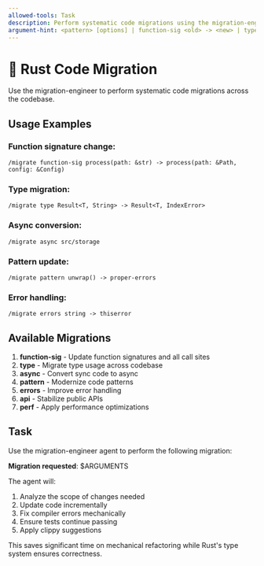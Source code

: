```yaml
---
allowed-tools: Task
description: Perform systematic code migrations using the migration-engineer
argument-hint: <pattern> [options] | function-sig <old> -> <new> | type <old> -> <new> | async <module>
---
```


# 🔄 Rust Code Migration

Use the migration-engineer to perform systematic code migrations across the codebase.

## Usage Examples

### Function signature change:
`/migrate function-sig process(path: &str) -> process(path: &Path, config: &Config)`

### Type migration:
`/migrate type Result<T, String> -> Result<T, IndexError>`

### Async conversion:
`/migrate async src/storage`

### Pattern update:
`/migrate pattern unwrap() -> proper-errors`

### Error handling:
`/migrate errors string -> thiserror`

## Available Migrations

1. **function-sig** - Update function signatures and all call sites
2. **type** - Migrate type usage across codebase  
3. **async** - Convert sync code to async
4. **pattern** - Modernize code patterns
5. **errors** - Improve error handling
6. **api** - Stabilize public APIs
7. **perf** - Apply performance optimizations

## Task

Use the migration-engineer agent to perform the following migration:

**Migration requested**: $ARGUMENTS

The agent will:
1. Analyze the scope of changes needed
2. Update code incrementally
3. Fix compiler errors mechanically
4. Ensure tests continue passing
5. Apply clippy suggestions

This saves significant time on mechanical refactoring while Rust's type system ensures correctness.